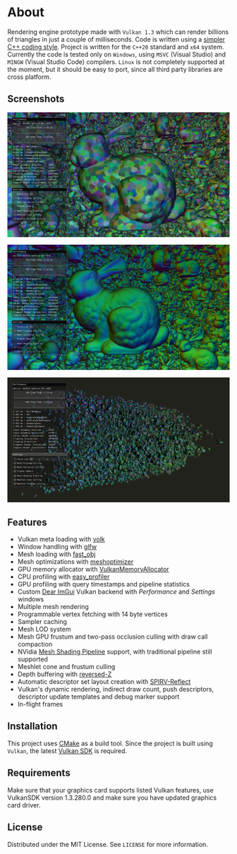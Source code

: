 # About
Rendering engine prototype made with `Vulkan 1.3` which can render billions of triangles in just a couple of milliseconds. Code is written using a [simpler C++ coding style](https://gist.github.com/bkaradzic/2e39896bc7d8c34e042b). Project is written for the `C++20` standard and `x64` system. Currently the code is tested only on `Windows`, using `MSVC` (Visual Studio) and `MINGW` (Visual Studio Code) compilers. `Linux` is not completely supported at the moment, but it should be easy to port, since all third party libraries are cross platform.

## Screenshots
![Demo](https://github.com/milkru/data_resources/blob/main/vulkanizer/occ_mesh.png)

![Demo](https://github.com/milkru/data_resources/blob/main/vulkanizer/occ_trad.png)

![Demo](https://github.com/milkru/data_resources/blob/main/vulkanizer/occ_frez.png)

## Features
* Vulkan meta loading with [volk](https://github.com/zeux/volk)
* Window handling with [glfw](https://github.com/glfw/glfw)
* Mesh loading with [fast_obj](https://github.com/thisistherk/fast_obj)
* Mesh optimizations with [meshoptimizer](https://github.com/zeux/meshoptimizer)
* GPU memory allocator with [VulkanMemoryAllocator](https://github.com/GPUOpen-LibrariesAndSDKs/VulkanMemoryAllocator)
* CPU profiling with [easy_profiler](https://github.com/yse/easy_profiler)
* GPU profiling with query timestamps and pipeline statistics
* Custom [Dear ImGui](https://github.com/ocornut/imgui) Vulkan backend with *Performance* and *Settings* windows
* Multiple mesh rendering
* Programmable vertex fetching with 14 byte vertices
* Sampler caching
* Mesh LOD system
* Mesh GPU frustum and two-pass occlusion culling with draw call compaction
* NVidia [Mesh Shading Pipeline](https://developer.nvidia.com/blog/introduction-turing-mesh-shaders/) support, with traditional pipeline still supported
* Meshlet cone and frustum culling
* Depth buffering with [reversed-Z](https://developer.nvidia.com/content/depth-precision-visualized)
* Automatic descriptor set layout creation with [SPIRV-Reflect](https://github.com/KhronosGroup/SPIRV-Reflect)
* Vulkan's dynamic rendering, indirect draw count, push descriptors, descriptor update templates and debug marker support
* In-flight frames

## Installation
This project uses [CMake](https://cmake.org/download/) as a build tool. Since the project is built using `Vulkan`, the latest [Vulkan SDK](https://vulkan.lunarg.com) is required.

## Requirements
Make sure that your graphics card supports listed Vulkan features, use VulkanSDK version 1.3.280.0 and make sure you have updated graphics card driver.

## License
Distributed under the MIT License. See `LICENSE` for more information.
